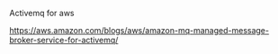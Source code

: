 Activemq for aws

https://aws.amazon.com/blogs/aws/amazon-mq-managed-message-broker-service-for-activemq/

